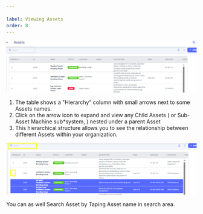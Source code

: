 ```yaml
---

label: Viewing Assets
order: 8
---
```

![](../static/img/image82.png)
1. The table shows a "Hierarchy" column with small arrows next to some Assets names.
2. Click on the arrow icon to expand and view any Child Assets \( or Sub\-Asset Machine sub\*system, \) nested under a parent Asset
3. This hierarchical structure allows you to see the relationship between different Assets within your organization.

![](../static/img/image83.png)

You can as well Search Asset by Taping Asset name in search area.

